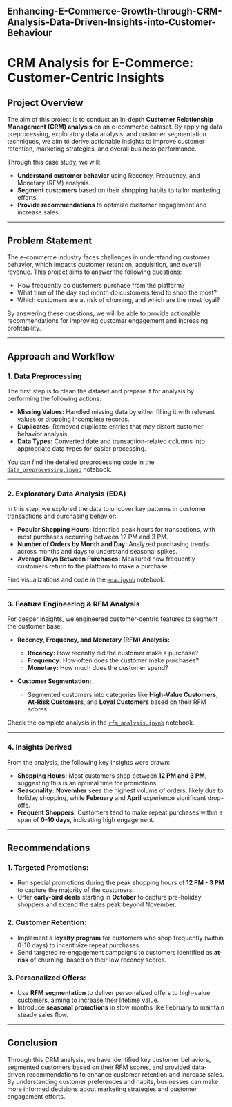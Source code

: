 ## Enhancing-E-Commerce-Growth-through-CRM-Analysis-Data-Driven-Insights-into-Customer-Behaviour

# CRM Analysis for E-Commerce: Customer-Centric Insights

## Project Overview
The aim of this project is to conduct an in-depth **Customer Relationship Management (CRM) analysis** on an e-commerce dataset. By applying data preprocessing, exploratory data analysis, and customer segmentation techniques, we aim to derive actionable insights to improve customer retention, marketing strategies, and overall business performance.

Through this case study, we will:
- **Understand customer behavior** using Recency, Frequency, and Monetary (RFM) analysis.
- **Segment customers** based on their shopping habits to tailor marketing efforts.
- **Provide recommendations** to optimize customer engagement and increase sales.

---

## Problem Statement
The e-commerce industry faces challenges in understanding customer behavior, which impacts customer retention, acquisition, and overall revenue. This project aims to answer the following questions:
- How frequently do customers purchase from the platform?
- What time of the day and month do customers tend to shop the most?
- Which customers are at risk of churning, and which are the most loyal?

By answering these questions, we will be able to provide actionable recommendations for improving customer engagement and increasing profitability.

---

## Approach and Workflow

### 1. **Data Preprocessing**
The first step is to clean the dataset and prepare it for analysis by performing the following actions:
- **Missing Values:** Handled missing data by either filling it with relevant values or dropping incomplete records.
- **Duplicates:** Removed duplicate entries that may distort customer behavior analysis.
- **Data Types:** Converted date and transaction-related columns into appropriate data types for easier processing.
  
You can find the detailed preprocessing code in the [`data_preprocessing.ipynb`](data_preprocessing.ipynb) notebook.

---

### 2. **Exploratory Data Analysis (EDA)**
In this step, we explored the data to uncover key patterns in customer transactions and purchasing behavior:
- **Popular Shopping Hours:** Identified peak hours for transactions, with most purchases occurring between 12 PM and 3 PM.
- **Number of Orders by Month and Day:** Analyzed purchasing trends across months and days to understand seasonal spikes.
- **Average Days Between Purchases:** Measured how frequently customers return to the platform to make a purchase.

Find visualizations and code in the [`eda.ipynb`](eda.ipynb) notebook.

---

### 3. **Feature Engineering & RFM Analysis**
For deeper insights, we engineered customer-centric features to segment the customer base:
- **Recency, Frequency, and Monetary (RFM) Analysis:**
  - **Recency:** How recently did the customer make a purchase?
  - **Frequency:** How often does the customer make purchases?
  - **Monetary:** How much does the customer spend?

- **Customer Segmentation:**
  - Segmented customers into categories like **High-Value Customers**, **At-Risk Customers**, and **Loyal Customers** based on their RFM scores.

Check the complete analysis in the [`rfm_analysis.ipynb`](rfm_analysis.ipynb) notebook.

---

### 4. **Insights Derived**
From the analysis, the following key insights were drawn:
- **Shopping Hours:** Most customers shop between **12 PM and 3 PM**, suggesting this is an optimal time for promotions.
- **Seasonality:** **November** sees the highest volume of orders, likely due to holiday shopping, while **February** and **April** experience significant drop-offs.
- **Frequent Shoppers:** Customers tend to make repeat purchases within a span of **0-10 days**, indicating high engagement.

---

## Recommendations

### 1. **Targeted Promotions:**
   - Run special promotions during the peak shopping hours of **12 PM - 3 PM** to capture the majority of the customers.
   - Offer **early-bird deals** starting in **October** to capture pre-holiday shoppers and extend the sales peak beyond November.

### 2. **Customer Retention:**
   - Implement a **loyalty program** for customers who shop frequently (within 0-10 days) to incentivize repeat purchases.
   - Send targeted re-engagement campaigns to customers identified as **at-risk** of churning, based on their low recency scores.

### 3. **Personalized Offers:**
   - Use **RFM segmentation** to deliver personalized offers to high-value customers, aiming to increase their lifetime value.
   - Introduce **seasonal promotions** in slow months like February to maintain steady sales flow.

---

## Conclusion
Through this CRM analysis, we have identified key customer behaviors, segmented customers based on their RFM scores, and provided data-driven recommendations to enhance customer retention and increase sales. By understanding customer preferences and habits, businesses can make more informed decisions about marketing strategies and customer engagement efforts.
